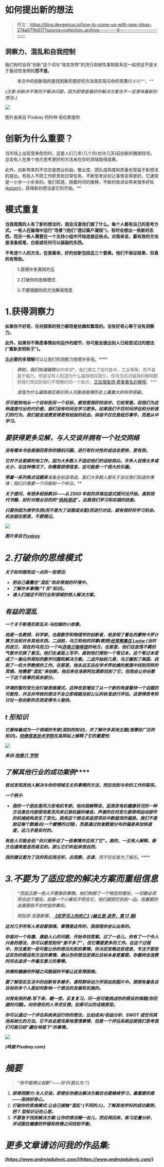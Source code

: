 # 如何提出新的想法

> 原文：<https://blog.devgenius.io/how-to-come-up-with-new-ideas-274a071fe517?source=collection_archive---------6----------------------->

## 洞察力、混乱和自我控制

我们有时会将“创新”这个词与“改变世界”的流行突破性事物联系在一起但这不是关于轰动性发明的**而不是**。

> **本文中的创新指的是找到新的更好的方法来实现与你的背景**相关的**。**

*(注意:创新并不等同于解决问题，因为即使是最好的解决方案也不一定意味着新的想法。)*

![](img/61da2f46cdc55a051ed5edb386ee3e57.png)

图片由来自 Pixabay 的科林·伯伦斯提供

# 创新为什么重要？

当市场上出现竞争危险时，这是人们几年/几个月(也许几天)前创新的晚期信号。总会有人在某个地方思考更好的方法来在你的领域取得成果。

此外，创新带来的不仅仅是商业利益。敬业度、团队成熟度和质量也受益于新想法的提出。有些人不顾工作职责和日常任务，不断思考如何让事情变得更好。它通常是一小步一小步来的。我们知道，随着时间的推移，不断的改进会带来很多好处(*[*kaizen*](https://www.leanproduction.com/kaizen.html)*)，获得新的想法是它的开始。**

# **模式重复**

**当我周围的人有了新的想法时，我会注意他们做了什么。每个人都有自己的思考方式。一些人在脑海中运行“场景”(他们“透过窗户凝视”)，有时会想出一些新的东西，而另一些人需要在一个支持小组中开始连接这些点。对我来说，最有效的方法是准备纸笔、白板或任何可以画画的东西。**

**不考虑个人的方法，在我看来，好的创新包括这三个要素。他们不保证结果，但真的有帮助。**

> **1.获得许多真知灼见**
> 
> **2.打破你的思维模式**
> 
> **3.不要根据你的方法解读信息**

# **1.获得洞察力**

**如果你不好奇，任何探索的努力都将是枯燥和繁琐的。没有好奇心等于没有洞察力。**

**此外，如果你不熟悉事情如何运作的细节，你可能会提出别人已经尝试过的想法(“重新发明轮子”)。**

**比必要的多理解**可以让我们的洞察力倍增许多倍。****

> ***例如，我们知道磁铁**如何表现**。我们建立了现代技术、工业等等，而不是基于磁力。但是没有人知道为什么磁铁相互吸引。任何当前对磁场的解释都将我们带回到我们不理解的同一个起点，[正如理查德·费曼著名的解释](https://www.youtube.com/watch?v=36GT2zI8lVA)。***
> 
> ***发现为什么磁铁相互吸引的人可能会取得历史上最重大的科学突破。***

***尽可能快地从一个目标到另一个目标，感觉是很好的进步。它经常是。但我们为这种速度付出的代价是，我们没有时间去学习更多。如果我们不花时间评估和分析我们的行为，我们就会浪费变得更有经验的机会。体验不仅仅是经历事件，而是从中学习。***

## ***要获得更多见解，与人交谈并拥有一个社交网络***

***没有哪本书会直接回答你的随机问题。进行有针对性的谈话会更快、更有效。***

***它并不总是顺利地工作，因为大多数人不适应他们的话给观众。许多人说得太多或太少，在这种情况下，你需要获得信息，这可能是一个很大的乐趣。***

***带着一系列焦点话题来**准备**会创造奇迹。我们大多数人都乐于谈论我们知道的事情；我们只需要一个问题和一个听众。***

***关于提问，有很多经验教训——从 2500 年前的苏格拉底式提问法开始，直到现代书籍，如针对商业目的的“[妈妈测试](http://momtestbook.com/)”。这是我们学习和实践的技能。***

*****只要你因为想学东西(而不是为了说服或支配)而进行对话，就有很好的学习机会。机会就在那里，不要错过。*****

***![](img/e79c8af28b106ad607cdca3e89886f43.png)***

***图片来自 [Pixabay](https://pixabay.com/?utm_source=link-attribution&utm_medium=referral&utm_campaign=image&utm_content=973852)***

# ***2.打破你的思维模式***

***关于如何做到这一点的一些想法:***

*   ***把自己暴露在“混乱”和非常规的环境中。***
*   ***了解许多事情(“T 形”知识)。***
*   ***请人们描述不同行业和领域的惊人解决方案。***

## ***有益的混乱***

***一个关于斯塔尼斯瓦夫·乌拉姆的小故事。***

***他是一名教授、科学家，也是数学和物理学的创新者，他发明了著名的蒙特卡罗计算方法和许多其他东西。二战前，乌兰和他的同事(教授)[经常聚集在](http://www.math.lviv.ua/szkocka/) [Lwów](https://www.google.com/maps/place/The+Scottish+Caf%C3%A9/@49.8357795,24.0325271,15z/data=!4m5!3m4!1s0x0:0x72800b5999e0c362!8m2!3d49.8357795!4d24.0325271) (当时的波兰，现在的乌克兰)一个叫[苏格兰咖啡馆](https://en.wikipedia.org/wiki/Scottish_Caf%C3%A9)的地方。在那里，他们在放荡不羁的气氛中交换了意见。他们在桌面上写字，直到他们得到一个笔记本，这个笔记本变成了一套众所周知的数学问题和解决方案。二战开始前几周，乌兰搬到了美国，找到了一份大学教授的工作。在那里，他永远无法在学术界枯燥的氛围中找到同样的灵感。他需要“混乱”来创新。他后来在洛斯阿拉莫斯找到了它，但我会让你谷歌一下这个故事的其余部分。***

***环境的暂时变化会打破思维模式。这种改变增加了从一个新的角度看待一个话题的可能性，并且非传统的想法不会立即根据当前公认的标准进行评估。这使得思考和讨论一些创新的东西变得令人愉快。***

## ***t 形知识***

***它意味着成为一个领域的专家(深刻的知识)，并了解许多其他主题(浅薄但广泛的知识)。[哈佛信息技术学院](https://itacademy.harvard.edu/faq/what-t-shaped-professional)在其网站上解释了它的重要性:***

***![](img/9af7f08c948d6ed6e183242314e43376.png)***

***来自:[哈佛 IT 学院](https://itacademy.harvard.edu/faq/what-t-shaped-professional)***

## ***了解其他行业的**成功案例*****

***尝试发现其他人解决与你的领域无关的事情的方法，然后找到与你的工作的联系。***

***一个例子:***

*   ***我的一个朋友是风力发电机专家。他向我解释说，监测发电机健康状况的一种方法是在内部使用麦克风来记录机器的噪音。声谱的任何变化都表明运动部件的机械结构发生了变化。我用这个想法来监控项目中数据流的偏差。我们不是验证每个数据点(一个缓慢的过程)，而是通过检查数据分布的偏差来加快速度，这几乎是实时的。***

***有些人可能会说:“你只是听说了一些事情并应用了它”。是的，一旦有人解释，新方法通常是显而易见的。那么它们听起来很自然。***

***我的建议是为了目的和应用去听，去观察，去读**，而不仅仅是为了娱乐。*****

# ***3.不要为了适应您的解决方案而重组信息***

> ***“而这正是一些人不愿做的事情。他们构想了一个特定的理论，一切都必须符合这个理论。如果一个小事实不符合它，他们就把它扔到一边。**但重要的总是那些不合时宜的事实。*****
> 
> ***阿加莎·克里斯蒂，[《尼罗河上的死亡》(赫丘里·波罗，第 17 期)](https://www.goodreads.com/book/show/131359.Death_on_the_Nile)***

***这对几乎所有人来说都很难。事情是这样的，我相信你会认出来的。***

***你面对一个有趣、激励人心的问题，开始寻找答案。过了一会儿，你有了一个令人兴奋的想法，你可以感觉到你“差不多了”，但它需要更多的工作。在这个过程中，你注意到一些可能让你的想法失败的事情。你决定忽略这些信息，专注于那些证实你的假设和方法的事情。确认你的想法变得比目标本身更重要。你最终会浪费时间去追求一件毫无意义的事情。***

***热情和健康的怀疑之间脆弱的平衡让这变得困难。***

***要了解现实生活中的创新有多棘手，请将群体动力学添加到图片中。想想有着各自目标的多个人是如何影响一个想法的发展和实施的。***

***对我有用的是:写下来，睡一觉，反复复习。问一些可能挑战你的假设的难题(你回避的问题)。向你信任的人寻求反馈。如果可以的话做原型。***

***你可以通过一个评估系统来运行你的想法，比如成本/收益分析、SWOT 或任何其他系统化的方法。它不会总是完美地澄清事情，但是一个评估系统迫使我们思考我们可能已经“藏在地毯下”的事情。***

***![](img/9bb1f166eaf8a67493c1757eb238071a.png)***

***(鸣谢:Pixabay.com)***

# ***摘要***

> ***“你不能停止创新”——孙子(我认为？)***

1.  ***获得洞察力:与人交谈，即使在你提出解决方案后也要继续学习，最重要的是——保持好奇心。***
2.  ***打破你的思维模式:让自己接触“混乱”(不同的人)，了解其他学科的成功案例，把 T 型知识记在心里。***
3.  ***不要急于找到解决方案:让你的想法睡一会儿，然后再回来，练习定量分析，并试图在健康的怀疑和热情之间找到平衡。***

# ***更多文章请访问我的作品集:***

***[https://www.andrejadulovic.com/](https://www.andrejadulovic.com/)***